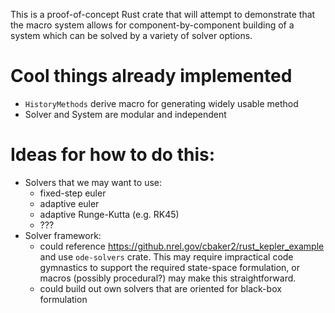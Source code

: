 This is a proof-of-concept Rust crate that will attempt to demonstrate that the macro system allows for component-by-component building of a system which can be solved by a variety of solver options.  

# Cool things already implemented
- `HistoryMethods` derive macro for generating widely usable method
- Solver and System are modular and independent

# Ideas for how to do this:
- Solvers that we may want to use:
   - fixed-step euler
   - adaptive euler
   - adaptive Runge-Kutta (e.g. RK45)
   - ???
- Solver framework:
   - could reference https://github.nrel.gov/cbaker2/rust_kepler_example and use `ode-solvers` crate.  This may require impractical code gymnastics to support the required state-space formulation, or macros (possibly procedural?) may make this straightforward.  
   - could build out own solvers that are oriented for black-box formulation
